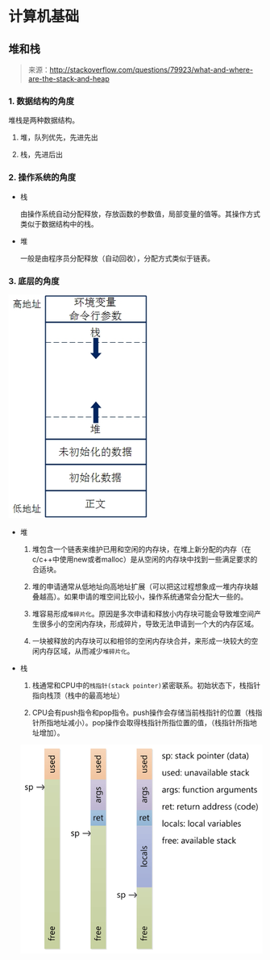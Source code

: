 # 计算机基础

## 堆和栈

> 来源：http://stackoverflow.com/questions/79923/what-and-where-are-the-stack-and-heap

### 1. 数据结构的角度

堆栈是两种数据结构。

1. 堆，队列优先，先进先出

2. 栈，先进后出

### 2. 操作系统的角度

* 栈

    由操作系统自动分配释放，存放函数的参数值，局部变量的值等。其操作方式类似于数据结构中的栈。

* 堆

    一般是由程序员分配释放（自动回收），分配方式类似于链表。

### 3. 底层的角度

![stack-heap](./img/stack-heap.jpg)

* 堆

    1. 堆包含一个链表来维护已用和空闲的内存块，在堆上新分配的内存（在c/c++中使用new或者malloc）是从空闲的内存块中找到一些满足要求的合适块。

    2. 堆的申请通常从低地址向高地址扩展（可以把这过程想象成一堆内存块越叠越高）。如果申请的堆空间比较小，操作系统通常会分配大一些的。

    3. 堆容易形成`堆碎片化`。原因是多次申请和释放小内存块可能会导致堆空间产生很多小的空闲内存块，形成碎片，导致无法申请到一个大的内存区域。

    4. 一块被释放的内存块可以和相邻的空闲内存块合并，来形成一块较大的空闲内存区域，从而减少`堆碎片化`。


* 栈

    1. 栈通常和CPU中的`栈指针(stack pointer)`紧密联系。初始状态下，栈指针指向栈顶（栈中的最高地址）

    2. CPU会有push指令和pop指令。push操作会存储当前栈指针的位置（栈指针所指地址减小）。pop操作会取得栈指针所指位置的值，（栈指针所指地址增加）。


    ![stack](./img/stack.png)